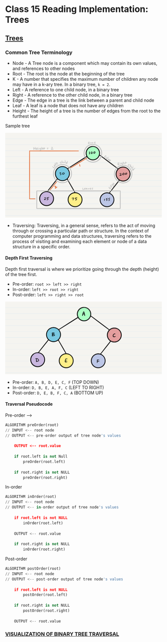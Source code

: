 # Class 15 Reading Implementation: Trees

## [Trees](https://codefellows.github.io/common_curriculum/data_structures_and_algorithms/Code_401/class-15/resources/Trees.html)

### Common Tree Terminology

- Node - A Tree node is a component which may contain its own values, and references to other nodes
- Root - The root is the node at the beginning of the tree
- K - A number that specifies the maximum number of children any node may have in a k-ary tree. In a binary tree, `k = 2`.
- Left - A reference to one child node, in a binary tree
- Right - A reference to the other child node, in a binary tree
- Edge - The edge in a tree is the link between a parent and child node
- Leaf - A leaf is a node that does not have any children
- Height - The height of a tree is the number of edges from the root to the furthest leaf

Sample tree

![binary tree](img/BinaryTree1.png)

- Traversing:
Traversing, in a general sense, refers to the act of moving through or crossing a particular path or structure. In the context of computer programming and data structures, traversing refers to the process of visiting and examining each element or node of a data structure in a specific order.

#### Depth First Traversing

Depth first traversal is where we prioritize going through the depth (height) of the tree first.

- Pre-order: `root >> left >> right`
- In-order: `left >> root >> right`
- Post-order: `left >> right >> root`

![tree traversing example](img/tree-example.png)

- Pre-order: `A, B, D, E, C, F` (TOP DOWN)
- In-order: `D, B, E, A, F, C` (LEFT TO RIGHT)
- Post-order: `D, E, B, F, C, A` (BOTTOM UP)

#### Traversal Pseudocode

Pre-order -->

```py
ALGORITHM preOrder(root)
// INPUT <-- root node
// OUTPUT <-- pre-order output of tree node's values

    OUTPUT <-- root.value

    if root.left is not Null
        preOrder(root.left)

    if root.right is not NULL
        preOrder(root.right)
```

In-order

```py
ALGORITHM inOrder(root)
// INPUT <-- root node
// OUTPUT <-- in-order output of tree node's values

    if root.left is not NULL
        inOrder(root.left)

    OUTPUT <-- root.value

    if root.right is not NULL
        inOrder(root.right)
```

Post-order

```py
ALGORITHM postOrder(root)
// INPUT <-- root node
// OUTPUT <-- post-order output of tree node's values

    if root.left is not NULL
        postOrder(root.left)

    if root.right is not NULL
        postOrder(root.right)

    OUTPUT <-- root.value
```

### [VISUALIZATION OF BINARY TREE TRAVERSAL](https://www.issacc.com/binary-tree-traversal-preorder-inorder-postorder/)
